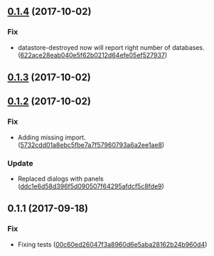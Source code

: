<a name="0.1.4"></a>
## [0.1.4](https://github.com/advanced-rest-client/arc-data-settings-panel/compare/0.1.3...0.1.4) (2017-10-02)


### Fix

* datastore-destroyed now will report right number of databases. ([622ace28eab040e5f62b0212d64efe05ef527937](https://github.com/advanced-rest-client/arc-data-settings-panel/commit/622ace28eab040e5f62b0212d64efe05ef527937))



<a name="0.1.3"></a>
## [0.1.3](https://github.com/advanced-rest-client/arc-data-settings-panel/compare/0.1.2...0.1.3) (2017-10-02)




<a name="0.1.2"></a>
## [0.1.2](https://github.com/advanced-rest-client/arc-data-settings-panel/compare/0.1.1...0.1.2) (2017-10-02)


### Fix

* Adding missing import. ([5732cdd01a8ebc5fbe7a7f57960793a6a2ee1ae8](https://github.com/advanced-rest-client/arc-data-settings-panel/commit/5732cdd01a8ebc5fbe7a7f57960793a6a2ee1ae8))

### Update

* Replaced dialogs with panels ([ddc1e6d58d396f5d090507f64295afdcf5c8fde9](https://github.com/advanced-rest-client/arc-data-settings-panel/commit/ddc1e6d58d396f5d090507f64295afdcf5c8fde9))



<a name="0.1.1"></a>
## 0.1.1 (2017-09-18)


### Fix

* Fixing tests ([00c60ed26047f3a8960d6e5aba28162b24b960d4](https://github.com/advanced-rest-client/arc-data-settings-panel/commit/00c60ed26047f3a8960d6e5aba28162b24b960d4))



